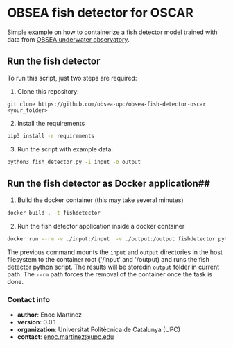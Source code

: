 # OBSEA fish detector for OSCAR #

Simple example on how to containerize a fish detector model trained with data from [OBSEA underwater observatory](https://obsea.es).

## Run the fish detector ##
To run this script, just two steps are required:

1. Clone this repository:
```
git clone https://github.com/obsea-upc/obsea-fish-detector-oscar <your_folder>
```
2. Install the requirements
```bash
pip3 install -r requirements
```

3. Run the script with example data:
```bash
python3 fish_detector.py -i input -o output
```

## Run the fish detector as Docker application##

1. Build the docker container (this may take several minutes)
```bash
docker build . -t fishdetector
```

2. Run the fish detector application inside a docker container
```bash
docker run --rm -v ./input:/input  -v ./output:/output fishdetector python3 fish_detector.py -i /input -o /output
```

The previous command mounts the `input` and `output` directories in the host filesystem to the container root ('/input'  and '/output) and runs the fish detector python script. The results will be storedin `output` folder in current path. The `--rm` path forces the removal of the container once the task is done.

 

### Contact info ###
* **author**: Enoc Martínez  
* **version**: 0.0.1  
* **organization**: Universitat Politècnica de Catalunya (UPC)  
* **contact**: enoc.martinez@upc.edu